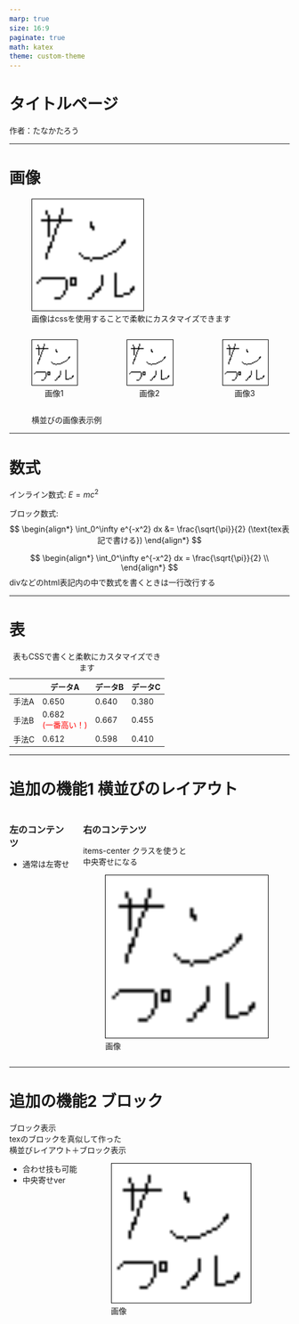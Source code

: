 ```yaml
---
marp: true
size: 16:9
paginate: true
math: katex
theme: custom-theme
---
```


# タイトルページ
作者：たなかたろう

---

# 画像

<figure class="center caption">
  <img src="./img/sample.png" style="width: 200px; border: 1px solid black;" />
  <figcaption>画像はcssを使用することで柔軟にカスタマイズできます</figcaption>
</figure>

<div style="display: flex; justify-content: space-around; align-items: flex-start; gap: 10px;">
  <figure style="text-align: center;">
    <img src="./img/sample.png" style="width: 200px; border: 1px solid black;" />
    <figcaption>画像1</figcaption>
  </figure>

  <figure style="text-align: center;">
    <img src="./img/sample.png" style="width: 200px; border: 1px solid black;" />
    <figcaption>画像2</figcaption>
  </figure>
  
  <figure style="text-align: center;">
    <img src="./img/sample.png" style="width: 200px; border: 1px solid black;" />
    <figcaption>画像3</figcaption>
  </figure>
</div>

<figure class="center caption">
横並びの画像表示例
</figure>

---

# 数式

インライン数式: $E=mc^2$

ブロック数式:
$$
\begin{align*}
\int_0^\infty e^{-x^2} dx &= \frac{\sqrt{\pi}}{2} (\text{tex表記で書ける})
\end{align*}
$$

<div>

$$
\begin{align*}
\int_0^\infty e^{-x^2} dx = \frac{\sqrt{\pi}}{2} \\
\end{align*}
$$
divなどのhtml表記内の中で数式を書くときは一行改行する
</div>

---

# 表

<table>
<caption>表もCSSで書くと柔軟にカスタマイズできます</caption>
  <thead>
    <tr>
      <th></th>
      <th>データA</th>
      <th>データB</th>
      <th>データC</th>
    </tr>
  </thead>
  <tbody>
    <tr>
      <td>手法A</td>
      <td>0.650</td>
      <td>0.640</td>
      <td>0.380</td>
    </tr>
    <tr>
      <td>手法B</td>
      <td>0.682<br><span style="color:red;">(一番高い！)</span></td>
      <td>0.667</td>
      <td>0.455</td>
    </tr>
    <tr>
      <td>手法C</td>
      <td>0.612</td>
      <td>0.598</td>
      <td>0.410</td>
    </tr>
  </tbody>
</table>

---

# 追加の機能1 横並びのレイアウト

<div class="columns">
    <div class="col">

### 左のコンテンツ
- 通常は左寄せ
    </div>
    <div class="col items-center">

### 右のコンテンツ
items-center クラスを使うと<br>中央寄せになる
<figure class="center caption">
      <img src="./img/sample.png" style="width: 300px; border: 1px solid black;" />
      <figcaption>画像</figcaption>
      </figure>
    </div>
</div>

---

# 追加の機能2 ブロック

<div class="box">
  <div class="box-title">ブロック表示</div>
  <div class="box-content">
    texのブロックを真似して作った
  </div>
</div>

<div class="box">
  <div class="box-title">横並びレイアウト＋ブロック表示</div>
  <div class="box-content">
    <div class="columns">
        <div class="col items-center">
            <ul>
                <li>合わせ技も可能</li>
                <li>中央寄せver</li>
            </ul>
        </div>
        <div class="col items-center">
            <figure class="center caption">
            <img src="./img/sample.png" style="width: 250px; border: 1px solid black;" />
            <figcaption>画像</figcaption>
            </figure>
        </div>
    </div>
  </div>
</div>

